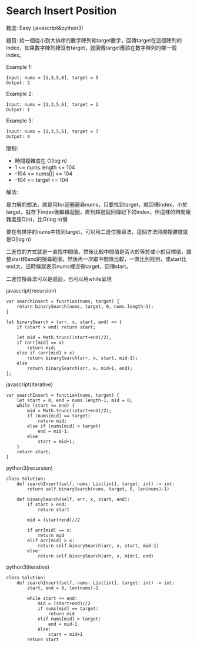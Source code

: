 # Search Insert Position
難度: Easy (javascript&python3)

題目: 給一個從小到大排序的數字陣列和target數字，回傳target在這個陣列的index，如果數字陣列裡沒有target，就回傳target應該在數字陣列的哪一個index。

Example 1:
```
Input: nums = [1,3,5,6], target = 5
Output: 2
```
Example 2:
```
Input: nums = [1,3,5,6], target = 2
Output: 1
```
Example 3:
```
Input: nums = [1,3,5,6], target = 7
Output: 4
```

限制: 
- 時間複雜度在 O(log n)
- 1 <= nums.length <= 104
- -104 <= nums[i] <= 104
- -104 <= target <= 104

解法:

暴力解的想法，就是用for迴圈遍尋nums，只要找到target，就回傳index，小於target，就存下index後繼續迴圈，直到超過就回傳記下的index，但這樣的時間複雜度是O(n)，比O(log n)慢

要在有排序的nums中找到target，可以用二進位搜尋法，這個方法時間複雜度就是O(log n)

二進位的方式就是一直找中間值，然後比較中間值是否大於等於或小於目標值，調整start和end的搜尋範圍，然後再一次取中間值比較，一直比到找到，或start比end大，這時候就表示nums裡沒有target，回傳start。

二進位搜尋法可以是遞迴，也可以用while呈現

javascript(recursion)
```
var searchInsert = function(nums, target) {
    return binarySearch(nums, target, 0, nums.length-1);
}

let binarySearch = (arr, x, start, end) => {
    if (start > end) return start;
    
    let mid = Math.trunc((start+end)/2);
    if (arr[mid] == x)
        return mid;
    else if (arr[mid] > x)
        return binarySearch(arr, x, start, mid-1);
    else
        return binarySearch(arr, x, mid+1, end);
};
```

javascript(iterative)
```
var searchInsert = function(nums, target) {
    let start = 0, end = nums.length-1, mid = 0;
    while (start <= end) {
        mid = Math.trunc((start+end)/2);
        if (nums[mid] == target)
            return mid;
        else if (nums[mid] > target)
            end = mid-1;
        else
            start = mid+1;
    }
    return start;
}
```

python3(recursion)
```
class Solution:
    def searchInsert(self, nums: List[int], target: int) -> int:
        return self.binarySearch(nums, target, 0, len(nums)-1)

    def binarySearch(self, arr, x, start, end):
        if start > end:
            return start

        mid = (start+end)//2
        
        if arr[mid] == x:
            return mid
        elif arr[mid] > x:
            return self.binarySearch(arr, x, start, mid-1)
        else:
            return self.binarySearch(arr, x, mid+1, end)
```

python3(iterative)
```
class Solution:
    def searchInsert(self, nums: List[int], target: int) -> int:
        start, end = 0, len(nums)-1

        while start <= end:
            mid = (start+end)//2
            if nums[mid] == target:
                return mid
            elif nums[mid] > target:
                end = mid-1
            else:
                start = mid+1
        return start
```

